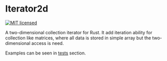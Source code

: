 # Iterator2d

[![MIT licensed](https://img.shields.io/badge/license-MIT-blue.svg)](./LICENSE)

A two-dimensional collection iterator for Rust. It add iteration ability for
collection like matrices, where all data is stored in simple array but the
two-dimensional access is need. 

Examples can be seen in [tests](./tests) section.
